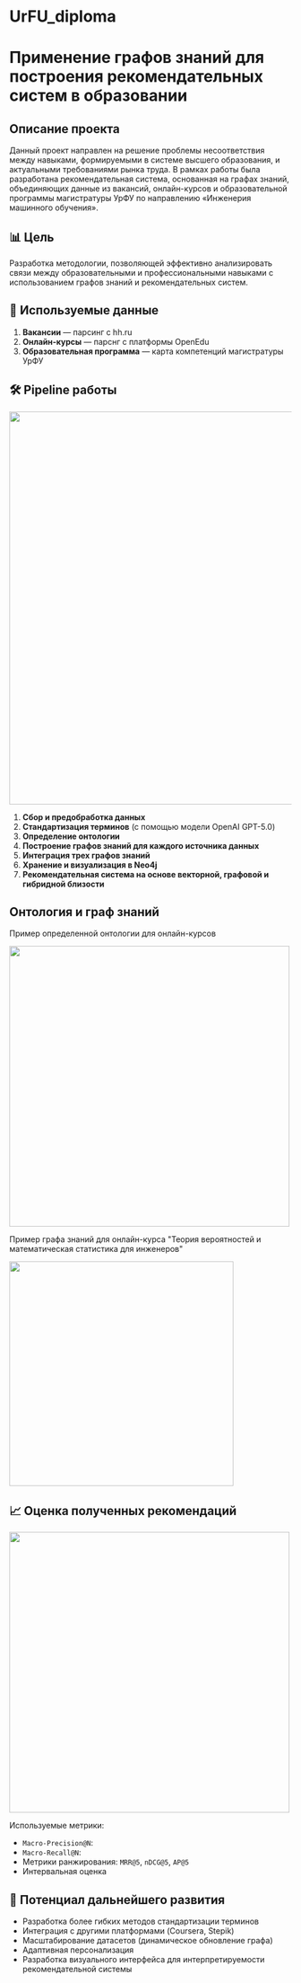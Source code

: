 # UrFU_diploma
# Применение графов знаний для построения рекомендательных систем в образовании

## Описание проекта
Данный проект направлен на решение проблемы несоответствия между навыками, формируемыми в системе высшего образования, и актуальными требованиями рынка труда. В рамках работы была разработана рекомендательная система, основанная на графах знаний, объединяющих данные из вакансий, онлайн-курсов и образовательной программы магистратуры УрФУ по направлению «Инженерия машинного обучения».

## 📊 Цель
Разработка методологии, позволяющей эффективно анализировать связи между образовательными и профессиональными навыками с использованием графов знаний и рекомендательных систем. 


## 🧩 Используемые данные
1. **Вакансии** — парсинг с hh.ru
2. **Онлайн-курсы** — парснг с платформы OpenEdu
3. **Образовательная программа** — карта компетенций магистратуры УрФУ

## 🛠️ Pipeline работы
<img src="https://github.com/user-attachments/assets/3acc975d-b5ed-4cd5-a39f-774189086d9f" width="700"/>

1. **Сбор и предобработка данных**  
2. **Стандартизация терминов** (с помощью модели OpenAI GPT-5.0)
3. **Определение онтологии**
4. **Построение графов знаний для каждого источника данных**
5. **Интеграция трех графов знаний**
6. **Хранение и визуализация в Neo4j**
7. **Рекомендательная система на основе векторной, графовой и  гибридной близости**

## Онтология и граф знаний
Пример определенной онтологии для онлайн-курсов

<img src="https://github.com/user-attachments/assets/6d7987ec-694d-44c5-a440-4b6b1b605b76" width="500"/>

Пример графа знаний для онлайн-курса "Теория вероятностей и математическая статистика для инженеров"

<img src="https://github.com/user-attachments/assets/1b1426bb-367d-440a-9c40-ce965dafb0eb" width="400"/>

## 📈 Оценка полученных рекомендаций
<img src="https://github.com/user-attachments/assets/07401839-1e8f-4028-aa55-8d79fee9faae" width="500"/>

Используемые метрики:
- `Macro-Precision@N`:
- `Macro-Recall@N`: 
- Метрики ранжирования: `MRR@5`, `nDCG@5`, `AP@5`
- Интервальная оценка

## 📌 Потенциал дальнейшего развития
- Разработка более гибких методов стандартизации терминов
- Интеграция с другими платформами (Coursera, Stepik)
- Масштабирование датасетов (динамическое обновление графа)
- Адаптивная персонализация
- Разработка визуального интерфейса для интерпретируемости рекомендательной системы
